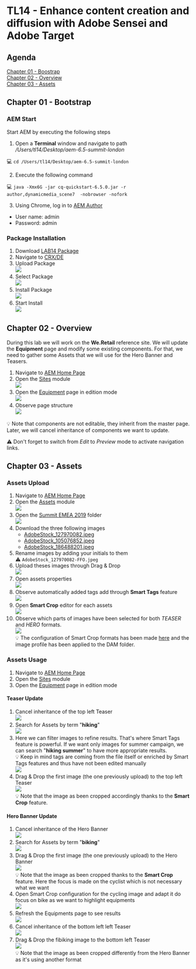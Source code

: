 # TL14 - Enhance content creation and diffusion with Adobe Sensei and Adobe Target

## Agenda
[Chapter 01 - Boostrap](#chapter-01---bootstrap)  
[Chapter 02 - Overview](#chapter-02---overview)  
[Chapter 03 - Assets](#chapter-03---assets)  

## Chapter 01 - Bootstrap

### AEM Start
Start AEM by executing the following steps

1. Open a **Terminal** window and navigate to path */Users/tl14/Desktop/aem-6.5-summit-london*

:computer: `cd /Users/tl14/Desktop/aem-6.5-summit-london`

2. Execute the following command

:computer: `java -Xmx6G -jar cq-quickstart-6.5.0.jar -r author,dynamicmedia_scene7  -nobrowser -nofork`

3. Using Chrome, log in to [AEM Author](http://localhost:4502)
* User name: admin
* Password: admin

### Package Installation

1. Download [LAB14 Package](https://github.com/fornacif/summit-emea-tl14/blob/master/package/LAB14-1.0.0-SNAPSHOT.zip?raw=true)
1. Navigate to [CRX/DE](http://localhost:4502/crx/packmgr/index.jsp)
1. Upload Package
<br/>![](screenshots/1.png)
1. Select Package
<br/>![](screenshots/2.png)
1. Install Package
<br/>![](screenshots/3.png)
1. Start Install
<br/>![](screenshots/4.png)

## Chapter 02 - Overview

During this lab we will work on the **We.Retail** reference site.
We will update the **Equipment** page and modify some existing components.
For that, we need to gather some Assets that we will use for the Hero Banner and Teasers.

1. Navigate to [AEM Home Page](http://localhost:4502/aem/start.html)
1. Open the [Sites](http://localhost:4502/sites.html/content) module
<br/>![](screenshots/5.png)
1. Open the [Equipment](http://localhost:4502/editor.html/content/we-retail/us/en/equipment.html) page in edition mode
<br/>![](screenshots/6.png)
1. Observe page structure
<br/>![](screenshots/7.png)

:bulb: Note that components are not editable, they inherit from the master page. Later, we will cancel inheritance of components we want to update.

:warning: Don't forget to switch from *Edit* to *Preview* mode to activate navigation links.

## Chapter 03 - Assets

### Assets Upload

1. Navigate to [AEM Home Page](http://localhost:4502/aem/start.html)
1. Open the [Assets](http://localhost:4502/assets.html/content) module
<br/>![](screenshots/8.png)
1. Open the [Summit EMEA 2019](http://localhost:4502/assets.html/content) folder
<br/>![](screenshots/9.png)
1. Download the three following images
	* [AdobeStock_127970082.jpeg](https://raw.githubusercontent.com/fornacif/summit-emea-tl14/master/images/AdobeStock_127970082.jpeg)
	* [AdobeStock_105076852.jpeg](https://raw.githubusercontent.com/fornacif/summit-emea-tl14/master/images/AdobeStock_105076852.jpeg)
	* [AdobeStock_186488201.jpeg](https://raw.githubusercontent.com/fornacif/summit-emea-tl14/master/images/AdobeStock_186488201.jpeg)
1. Rename images by adding your initials to them
<br/>:warning: `AdobeStock_127970082-FFO.jpeg`
1. Upload theses images through Drag & Drop
<br/>![](screenshots/10.png)
1. Open assets properties
<br/>![](screenshots/11.png)
1. Observe automatically added tags add through **Smart Tags** feature
<br/>![](screenshots/12.png)
1. Open **Smart Crop** editor for each assets
<br/>![](screenshots/13.png)
1. Observe which parts of images have been selected for both *TEASER* and *HERO* formats. 
<br/>![](screenshots/14.png)
<br/>:bulb: The configuration of Smart Crop formats has been made [here](http://localhost:4502/mnt/overlay/dam/gui/content/processingprofilepage/imageprocessingprofiles/editor.html/conf/global/settings/dam/adminui-extension/imageprofile/smart-crop) and the image profile has been applied to the DAM folder.
	
### Assets Usage

1. Navigate to [AEM Home Page](http://localhost:4502/aem/start.html)
1. Open the [Sites](http://localhost:4502/sites.html/content) module
1. Open the [Equipment](http://localhost:4502/editor.html/content/we-retail/us/en/equipment.html) page in edition mode

#### Teaser Update

1. Cancel inheritance of the top left Teaser
<br/>![](screenshots/15.png)
1. Search for Assets by term "**hiking**"
<br/>![](screenshots/16.png)
1. Here we can filter images to refine results. That's where Smart Tags feature is powerful. If we want only images for summer campaign, we can search "**hiking summer**" to have more appropriate results. 
<br/>:bulb: Keep in mind tags are coming from the file itself or enriched by Smart Tags features and thus have not been edited manually
<br/>![](screenshots/17.png)
1. Drag & Drop the first image (the one previously upload) to the top left Teaser
<br/>![](screenshots/18.png)
<br/>:bulb: Note that the image as been cropped accordingly thanks to the **Smart Crop** feature.

#### Hero Banner Update

1. Cancel inheritance of the Hero Banner
<br/>![](screenshots/19.png)
1. Search for Assets by term "**biking**"
<br/>![](screenshots/20.png)
1. Drag & Drop the first image (the one previously upload) to the Hero Banner
<br/>![](screenshots/21.png)
<br/>:bulb: Note that the image as been cropped thanks to the **Smart Crop** feature. Here the focus is made on the cyclist which is not necessary what we want
1. Open Smart Crop configuration for the cycling image and adapt it do focus on bike as we want to highlight  equipments
<br/>![](screenshots/22.png)
1. Refresh the Equipments page to see results
<br/>![](screenshots/23.png)
1. Cancel inheritance of the bottom left left Teaser
<br/>![](screenshots/24.png)
1. Drag & Drop the fibiking image to the bottom left Teaser
<br/>![](screenshots/25.png)
<br/>:bulb: Note that the image as been cropped differently from the Hero Banner as it's using another format